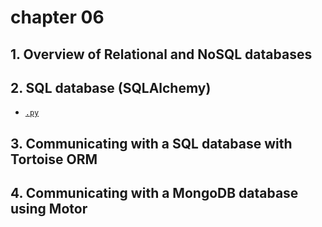 # chapter 06

## 1. Overview of Relational and NoSQL databases

## 2. SQL database (SQLAlchemy)
- [`.py`](./sqlalchemy/)
## 3. Communicating with a SQL database with Tortoise ORM
## 4. Communicating with a MongoDB database using Motor